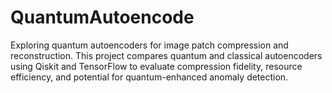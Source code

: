# QuantumAutoencode
Exploring quantum autoencoders for image patch compression and reconstruction. This project compares quantum and classical autoencoders using Qiskit and TensorFlow to evaluate compression fidelity, resource efficiency, and potential for quantum-enhanced anomaly detection.
